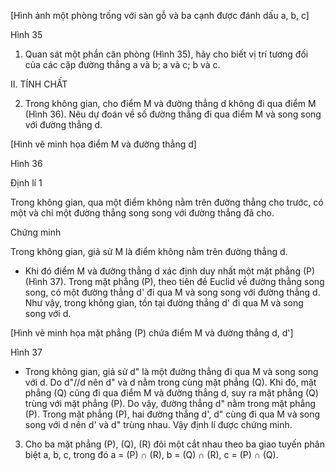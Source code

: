 [Hình ảnh một phòng trống với sàn gỗ và ba cạnh được đánh dấu a, b, c]

Hình 35

1. Quan sát một phần căn phòng (Hình 35), hãy cho biết vị trí tương đối của các cặp đường thẳng a và b; a và c; b và c.

II. TÍNH CHẤT

2. Trong không gian, cho điểm M và đường thẳng d không đi qua điểm M (Hình 36). Nêu dự đoán về số đường thẳng đi qua điểm M và song song với đường thẳng d.

[Hình vẽ minh họa điểm M và đường thẳng d]

Hình 36

Định lí 1

Trong không gian, qua một điểm không nằm trên đường thẳng cho trước, có một và chỉ một đường thẳng song song với đường thẳng đã cho.

Chứng minh

Trong không gian, giả sử M là điểm không nằm trên đường thẳng d.
- Khi đó điểm M và đường thẳng d xác định duy nhất một mặt phẳng (P) (Hình 37). Trong mặt phẳng (P), theo tiên đề Euclid về đường thẳng song song, có một đường thẳng d' đi qua M và song song với đường thẳng d. Như vậy, trong không gian, tồn tại đường thẳng d' đi qua M và song song với d.

[Hình vẽ minh họa mặt phẳng (P) chứa điểm M và đường thẳng d, d']

Hình 37

- Trong không gian, giả sử d" là một đường thẳng đi qua M và song song với d. Do d"//d nên d" và d nằm trong cùng mặt phẳng (Q). Khi đó, mặt phẳng (Q) cũng đi qua điểm M và đường thẳng d, suy ra mặt phẳng (Q) trùng với mặt phẳng (P). Do vậy, đường thẳng d" nằm trong mặt phẳng (P). Trong mặt phẳng (P), hai đường thẳng d', d" cùng đi qua M và song song với d nên d' và d" trùng nhau. Vậy định lí được chứng minh.

3. Cho ba mặt phẳng (P), (Q), (R) đôi một cắt nhau theo ba giao tuyến phân biệt a, b, c, trong đó a = (P) ∩ (R), b = (Q) ∩ (R), c = (P) ∩ (Q).